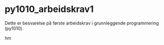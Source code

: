 # py1010_arbeidskrav1

Dette er besvarelse på første arbeidskrav i grunnleggende programmering (py1010).

hm

